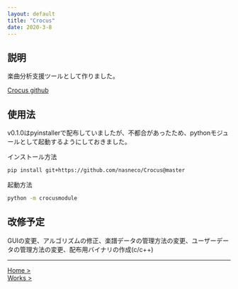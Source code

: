 ```yaml
---
layout: default
title: "Crocus"
date: 2020-3-8
---
```


## 説明

楽曲分析支援ツールとして作りました。

[Crocus github](https://github.com/nasneco/Crocus)

## 使用法

v0.1.0はpyinstallerで配布していましたが、不都合があったため、pythonモジュールとして起動するようにしておきました。

インストール方法

```sh
pip install git+https://github.com/nasneco/Crocus@master
```

起動方法

```sh
python -m crocusmodule
```

## 改修予定

GUIの変更、アルゴリズムの修正、楽譜データの管理方法の変更、ユーザーデータの管理方法の変更、配布用バイナリの作成(c/c++)

<hr>

[Home >](https://nakashimas.github.io/index.html)  
[Works >](https://nakashimas.github.io/docs/works/works.html)